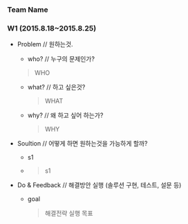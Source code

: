 ### Team Name

### W1 (2015.8.18~2015.8.25)

- Problem // 원하는것.
  - who? // 누구의 문제인가?
  > WHO

  - what? // 하고 싶은것?
    > WHAT

  - why? // 왜 하고 싶어 하는가?
    > WHY

- Soultion // 어떻게 하면 원하는것을 가능하게 할까?
  - s1
  - > s1

- Do & Feedback // 해결방안 실행 (솔루션 구현, 테스트, 설문 등)
  - goal
    > 해결전략 실행 목표
